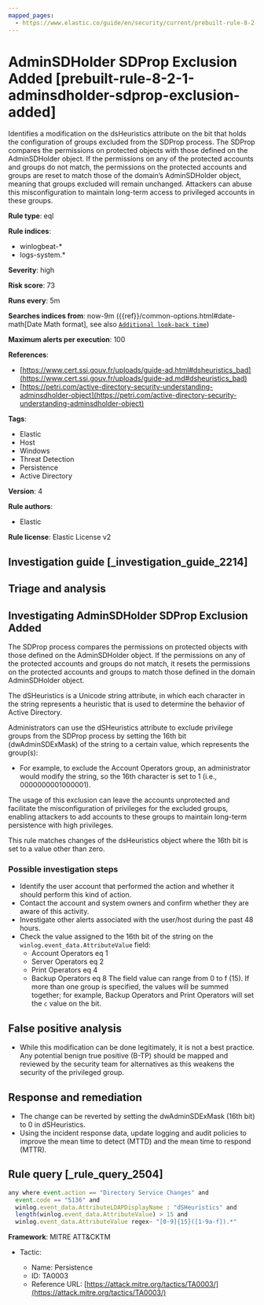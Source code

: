 ```yaml
---
mapped_pages:
  - https://www.elastic.co/guide/en/security/current/prebuilt-rule-8-2-1-adminsdholder-sdprop-exclusion-added.html
---
```


# AdminSDHolder SDProp Exclusion Added [prebuilt-rule-8-2-1-adminsdholder-sdprop-exclusion-added]

Identifies a modification on the dsHeuristics attribute on the bit that holds the configuration of groups excluded from the SDProp process. The SDProp compares the permissions on protected objects with those defined on the AdminSDHolder object. If the permissions on any of the protected accounts and groups do not match, the permissions on the protected accounts and groups are reset to match those of the domain’s AdminSDHolder object, meaning that groups excluded will remain unchanged. Attackers can abuse this misconfiguration to maintain long-term access to privileged accounts in these groups.

**Rule type**: eql

**Rule indices**:

* winlogbeat-*
* logs-system.*

**Severity**: high

**Risk score**: 73

**Runs every**: 5m

**Searches indices from**: now-9m ({{ref}}/common-options.html#date-math[Date Math format], see also [`Additional look-back time`](docs-content://solutions/security/detect-and-alert/create-detection-rule.md#rule-schedule))

**Maximum alerts per execution**: 100

**References**:

* [https://www.cert.ssi.gouv.fr/uploads/guide-ad.html#dsheuristics_bad](https://www.cert.ssi.gouv.fr/uploads/guide-ad.md#dsheuristics_bad)
* [https://petri.com/active-directory-security-understanding-adminsdholder-object](https://petri.com/active-directory-security-understanding-adminsdholder-object)

**Tags**:

* Elastic
* Host
* Windows
* Threat Detection
* Persistence
* Active Directory

**Version**: 4

**Rule authors**:

* Elastic

**Rule license**: Elastic License v2

## Investigation guide [_investigation_guide_2214]

## Triage and analysis

## Investigating AdminSDHolder SDProp Exclusion Added

The SDProp process compares the permissions on protected objects with those defined on the AdminSDHolder object. If the
permissions on any of the protected accounts and groups do not match, it resets the permissions on the protected
accounts and groups to match those defined in the domain AdminSDHolder object.

The dSHeuristics is a Unicode string attribute, in which each character in the string represents a heuristic that is
used to determine the behavior of Active Directory.

Administrators can use the dSHeuristics attribute to exclude privilege groups from the SDProp process by setting the
16th bit (dwAdminSDExMask) of the string to a certain value, which represents the group(s):

* For example, to exclude the Account Operators group, an administrator would modify the string, so the 16th character
is set to 1 (i.e., 0000000001000001).

The usage of this exclusion can leave the accounts unprotected and facilitate the misconfiguration of privileges for the
excluded groups, enabling attackers to add accounts to these groups to maintain long-term persistence with high
privileges.

This rule matches changes of the dsHeuristics object where the 16th bit is set to a value other than zero.

### Possible investigation steps

- Identify the user account that performed the action and whether it should perform this kind of action.
- Contact the account and system owners and confirm whether they are aware of this activity.
- Investigate other alerts associated with the user/host during the past 48 hours.
- Check the value assigned to the 16th bit of the string on the `winlog.event_data.AttributeValue` field:
    - Account Operators eq 1
    - Server Operators eq 2
    - Print Operators eq 4
    - Backup Operators eq 8
    The field value can range from 0 to f (15). If more than one group is specified, the values will be summed together;
    for example, Backup Operators and Print Operators will set the `c` value on the bit.

## False positive analysis

- While this modification can be done legitimately, it is not a best practice. Any potential benign true positive (B-TP)
should be mapped and reviewed by the security team for alternatives as this weakens the security of the privileged group.

## Response and remediation

- The change can be reverted by setting the dwAdminSDExMask (16th bit) to 0 in dSHeuristics.
- Using the incident response data, update logging and audit policies to improve the mean time to detect (MTTD) and the
mean time to respond (MTTR).

## Rule query [_rule_query_2504]

```js
any where event.action == "Directory Service Changes" and
  event.code == "5136" and
  winlog.event_data.AttributeLDAPDisplayName : "dSHeuristics" and
  length(winlog.event_data.AttributeValue) > 15 and
  winlog.event_data.AttributeValue regex~ "[0-9]{15}([1-9a-f]).*"
```

**Framework**: MITRE ATT&CKTM

* Tactic:

    * Name: Persistence
    * ID: TA0003
    * Reference URL: [https://attack.mitre.org/tactics/TA0003/](https://attack.mitre.org/tactics/TA0003/)



